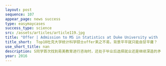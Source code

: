 ```yaml
---
layout: post
sequence: 107
appear_page: news success
type: easymaycases
success_type: science
src: /assets/articles/article119.jpg
title: "Offer | Admission to MS in Statistics at Duke University with  mediocre background."
title_short:  Top10杜克大学统计科学硕士offer来之不易，背景平平就只能自甘平庸？
use_short_title: nan
description: S同学首次找到易美教育进行咨询时，还处于毕业后选择就业还是继续深造的矛盾当中。一方面，他认为自己的本科专业具有优势，作为STEM专业，他想将自己四年所学用在实际工作中；另一方面，在当今的就业环境下，Top80的本科背景，地理位置又不好让他在专业领域很难有立足之地。然而如果现在开始准备研究生考试，S同学现有的绩点和基本处于零起步的GRE让他对于研究生申请望而生畏。易美VIP团队凭借多年的服务经验，首先帮助S同学的对于未来进行了梳理和规划。现阶段，S同学的专业背景并不是非常突出，且本科学校所处偏僻，没有充足的人脉资源和就业机会。再加上父母一直期待他能有进一步的深造，也让他心中的大天平更偏向选择继续读研。
year: 2016
---
```


